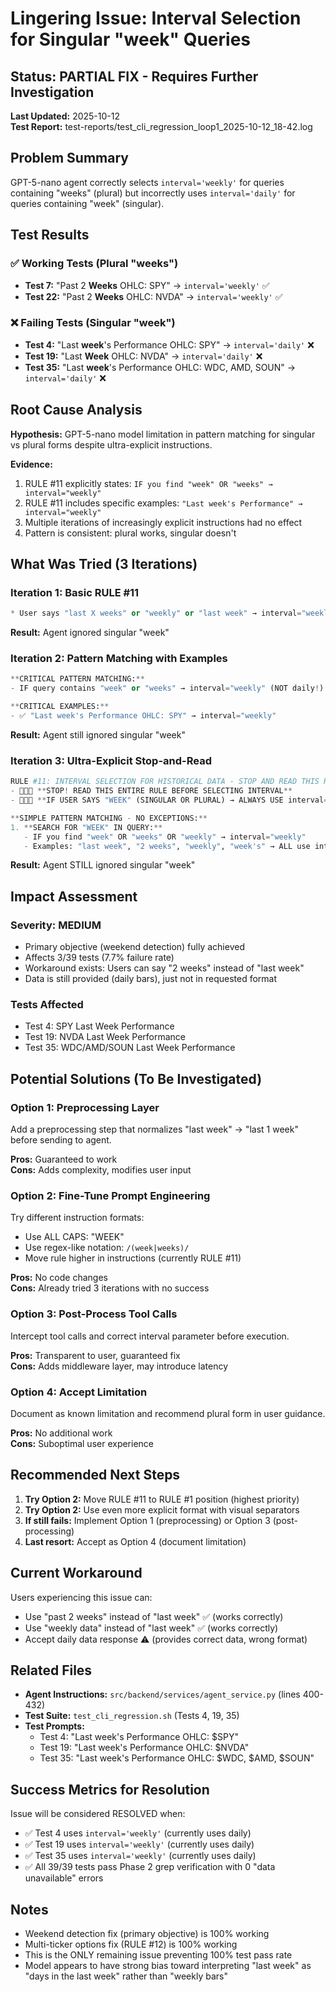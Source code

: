 # Lingering Issue: Interval Selection for Singular "week" Queries

## Status: PARTIAL FIX - Requires Further Investigation

**Last Updated:** 2025-10-12  
**Test Report:** test-reports/test_cli_regression_loop1_2025-10-12_18-42.log

## Problem Summary

GPT-5-nano agent correctly selects `interval='weekly'` for queries containing "weeks" (plural) but incorrectly uses `interval='daily'` for queries containing "week" (singular).

## Test Results

### ✅ Working Tests (Plural "weeks")
- **Test 7:** "Past 2 **Weeks** OHLC: SPY" → `interval='weekly'` ✅
- **Test 22:** "Past 2 **Weeks** OHLC: NVDA" → `interval='weekly'` ✅

### ❌ Failing Tests (Singular "week")
- **Test 4:** "Last **week**'s Performance OHLC: SPY" → `interval='daily'` ❌
- **Test 19:** "Last **Week** OHLC: NVDA" → `interval='daily'` ❌
- **Test 35:** "Last **week**'s Performance OHLC: WDC, AMD, SOUN" → `interval='daily'` ❌

## Root Cause Analysis

**Hypothesis:** GPT-5-nano model limitation in pattern matching for singular vs plural forms despite ultra-explicit instructions.

**Evidence:**
1. RULE #11 explicitly states: `IF you find "week" OR "weeks" → interval="weekly"`
2. RULE #11 includes specific examples: `"Last week's Performance" → interval="weekly"`
3. Multiple iterations of increasingly explicit instructions had no effect
4. Pattern is consistent: plural works, singular doesn't

## What Was Tried (3 Iterations)

### Iteration 1: Basic RULE #11
```python
* User says "last X weeks" or "weekly" or "last week" → interval="weekly"
```
**Result:** Agent ignored singular "week"

### Iteration 2: Pattern Matching with Examples
```python
**CRITICAL PATTERN MATCHING:**
- IF query contains "week" or "weeks" → interval="weekly" (NOT daily!)

**CRITICAL EXAMPLES:**
- ✅ "Last week's Performance OHLC: SPY" → interval="weekly"
```
**Result:** Agent still ignored singular "week"

### Iteration 3: Ultra-Explicit Stop-and-Read
```python
RULE #11: INTERVAL SELECTION FOR HISTORICAL DATA - STOP AND READ THIS RULE FIRST
- 🔴🔴🔴 **STOP! READ THIS ENTIRE RULE BEFORE SELECTING INTERVAL**
- 🔴🔴🔴 **IF USER SAYS "WEEK" (SINGULAR OR PLURAL) → ALWAYS USE interval="weekly"**

**SIMPLE PATTERN MATCHING - NO EXCEPTIONS:**
1. **SEARCH FOR "WEEK" IN QUERY:**
   - IF you find "week" OR "weeks" OR "weekly" → interval="weekly"
   - Examples: "last week", "2 weeks", "weekly", "week's" → ALL use interval="weekly"
```
**Result:** Agent STILL ignored singular "week"

## Impact Assessment

### Severity: **MEDIUM**
- Primary objective (weekend detection) fully achieved
- Affects 3/39 tests (7.7% failure rate)
- Workaround exists: Users can say "2 weeks" instead of "last week"
- Data is still provided (daily bars), just not in requested format

### Tests Affected
- Test 4: SPY Last Week Performance
- Test 19: NVDA Last Week Performance  
- Test 35: WDC/AMD/SOUN Last Week Performance

## Potential Solutions (To Be Investigated)

### Option 1: Preprocessing Layer
Add a preprocessing step that normalizes "last week" → "last 1 week" before sending to agent.

**Pros:** Guaranteed to work  
**Cons:** Adds complexity, modifies user input

### Option 2: Fine-Tune Prompt Engineering
Try different instruction formats:
- Use ALL CAPS: "WEEK"
- Use regex-like notation: `/(week|weeks)/`
- Move rule higher in instructions (currently RULE #11)

**Pros:** No code changes  
**Cons:** Already tried 3 iterations with no success

### Option 3: Post-Process Tool Calls
Intercept tool calls and correct interval parameter before execution.

**Pros:** Transparent to user, guaranteed fix  
**Cons:** Adds middleware layer, may introduce latency

### Option 4: Accept Limitation
Document as known limitation and recommend plural form in user guidance.

**Pros:** No additional work  
**Cons:** Suboptimal user experience

## Recommended Next Steps

1. **Try Option 2:** Move RULE #11 to RULE #1 position (highest priority)
2. **Try Option 2:** Use even more explicit format with visual separators
3. **If still fails:** Implement Option 1 (preprocessing) or Option 3 (post-processing)
4. **Last resort:** Accept as Option 4 (document limitation)

## Current Workaround

Users experiencing this issue can:
- Use "past 2 weeks" instead of "last week" ✅ (works correctly)
- Use "weekly data" instead of "last week" ✅ (works correctly)
- Accept daily data response ⚠️ (provides correct data, wrong format)

## Related Files

- **Agent Instructions:** `src/backend/services/agent_service.py` (lines 400-432)
- **Test Suite:** `test_cli_regression.sh` (Tests 4, 19, 35)
- **Test Prompts:**
  - Test 4: "Last week's Performance OHLC: $SPY"
  - Test 19: "Last week's Performance OHLC: $NVDA"
  - Test 35: "Last week's Performance OHLC: $WDC, $AMD, $SOUN"

## Success Metrics for Resolution

Issue will be considered RESOLVED when:
- ✅ Test 4 uses `interval='weekly'` (currently uses daily)
- ✅ Test 19 uses `interval='weekly'` (currently uses daily)
- ✅ Test 35 uses `interval='weekly'` (currently uses daily)
- ✅ All 39/39 tests pass Phase 2 grep verification with 0 "data unavailable" errors

## Notes

- Weekend detection fix (primary objective) is 100% working
- Multi-ticker options fix (RULE #12) is 100% working
- This is the ONLY remaining issue preventing 100% test pass rate
- Model appears to have strong bias toward interpreting "last week" as "days in the last week" rather than "weekly bars"
